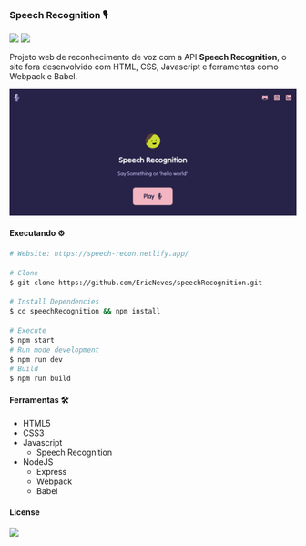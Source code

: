 ### Speech Recognition 🎙️

<img src="https://img.shields.io/github/license/ericneves/speechRecognition?logo=appveyor&style=flat-square"> <img src="https://img.shields.io/github/last-commit/ericneves/speechRecognition?logo=appveyor&style=flat-square">

<p>Projeto web de reconhecimento de voz com a API <b>Speech Recognition</b>, o site fora desenvolvido com HTML, CSS, Javascript e ferramentas como Webpack e Babel.</p>

<img src=".github/screenshot.png">

#### Executando ⚙️

```sh
# Website: https://speech-recon.netlify.app/

# Clone
$ git clone https://github.com/EricNeves/speechRecognition.git

# Install Dependencies
$ cd speechRecognition && npm install

# Execute
$ npm start
# Run mode development 
$ npm run dev
# Build
$ npm run build
```

#### Ferramentas 🛠

   * HTML5
   * CSS3
   * Javascript
     * Speech Recognition
   * NodeJS
     * Express
     * Webpack
     * Babel

#### License

<img src="https://img.shields.io/github/license/ericneves/speechRecognition?logo=appveyor&style=flat-square">